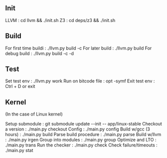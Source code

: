 Init
----

LLVM    : cd llvm && ./init.sh
Z3      : cd deps/z3 && ./init.sh

Build
-----

For first time buildi   : ./llvm.py build -c
For later build         : ./llvm.py build
For debug build         : ./llvm.py build -c -d <item>

Test
----

Set test env            : ./llvm.py work
Run on bitcode file     : opt -symf <path-to-output> <path-to-bitcode>
Exit test env           : Ctrl + D or exit

Kernel
------

(In the case of Linux kernel)

Setup submodule         : git submodule update --init -- app/linux-stable
Checkout a version      : ./main.py checkout
Config                  : ./main.py config
Build w/gcc (3 hours)   : ./main.py build
Parse build procedure   : ./main.py parse
Build w/llvm            : ./main.py irgen
Group into modules      : ./main.py group
Optimize and LTO        : ./main.py trans
Run the checker         : ./main.py check
Check failure/timeouts  : ./main.py stat
